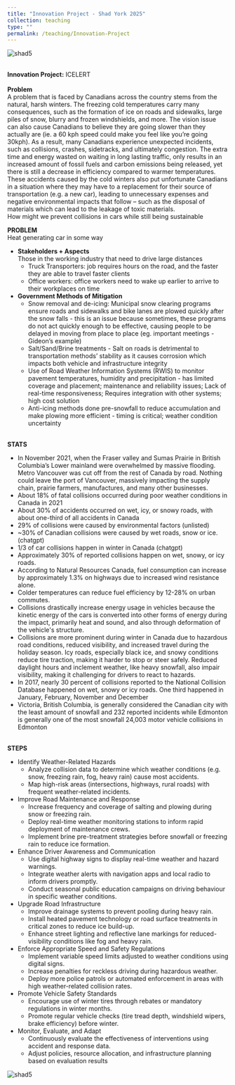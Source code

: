 ```yaml
---
title: "Innovation Project - Shad York 2025"
collection: teaching
type: ""
permalink: /teaching/Innovation-Project
---
```


![shad5](https://tiffanyjtfu.github.io/TiffanyFu/images/shadproject1.png)
<br><br>

**Innovation Project:** ICELERT
<br><br>**Problem**
<br>A problem that is faced by Canadians across the country stems from the natural, harsh winters. The freezing cold temperatures carry many consequences, such as the formation of ice on roads and sidewalks, large piles of snow, blurry and frozen windshields, and more. The vision issue can also cause Canadians to believe they are going slower than they actually are (ie. a 60 kph speed could make you feel like you’re going 30kph). As a result, many Canadians experience unexpected incidents, such as collisions, crashes, sidetracks, and ultimately congestion. The extra time and energy wasted on waiting in long lasting traffic, only results in an increased amount of fossil fuels and carbon emissions being released, yet there is still a decrease in efficiency compared to warmer temperatures. These accidents caused by the cold winters also put unfortunate Canadians in a situation where they may have to a replacement for their source of transportation (e.g. a new car), leading to unnecessary expenses and negative environmental impacts that follow – such as the disposal of materials which can lead to the leakage of toxic materials. 
<br>How might we prevent collisions in cars while still being sustainable

**PROBLEM**
<br>Heat generating car in some way
* **Stakeholders + Aspects**
<br>Those in the working industry that need to drive large distances
  * Truck Transporters: job requires hours on the road, and the faster they are able to travel faster clients 
  * Office workers: office workers need to wake up earlier to arrive to their workplaces on time
* **Government Methods of Mitigation**
  * Snow removal and de-icing: Municipal snow clearing programs ensure roads and sidewalks and bike lanes are plowed quickly after the snow falls - this is an issue because sometimes, these programs do not act quickly enough to be effective, causing people to be delayed in moving from place to place (eg. important meetings - Gideon’s example)
   * Salt/Sand/Brine treatments - Salt on roads is detrimental to transportation methods’ stability as it causes corrosion which impacts both vehicle and infrastructure integrity
   * Use of Road Weather Information Systems (RWIS) to monitor pavement temperatures, humidity and precipitation - has limited coverage and placement; maintenance and reliability issues; Lack of real-time responsiveness; Requires integration with other systems; high cost solution
   * Anti-icing methods done pre-snowfall to reduce accumulation and make plowing more efficient - timing is critical; weather condition uncertainty

<br>**STATS**
* In November 2021, when the Fraser valley and Sumas Prairie in British Columbia’s Lower mainland were overwhelmed by massive flooding. Metro Vancouver was cut off from the rest of Canada by road. Nothing could leave the port of Vancouver, massively impacting the supply chain, prairie farmers, manufactures, and many other businesses.
* About 18% of fatal collisions occurred during poor weather conditions in Canada in 2021
* About 30% of accidents occurred on wet, icy, or snowy roads, with about one-third of all accidents in Canada
* 29% of collisions were caused by environmental factors (unlisted)
* ~30% of Canadian collisions were caused by wet roads, snow or ice. (chatgpt)
* 1/3 of car collisions happen in winter in Canada (chatgpt)
* Approximately 30% of reported collisions happen on wet, snowy, or icy roads.
* According to Natural Resources Canada, fuel consumption can increase by approximately 1.3% on highways due to increased wind resistance alone.
* Colder temperatures can reduce fuel efficiency by 12-28% on urban commutes.
* Collisions drastically increase energy usage in vehicles because the kinetic energy of the cars is converted into other forms of energy during the impact, primarily heat and sound, and also through deformation of the vehicle's structure.
* Collisions are more prominent during winter in Canada due to hazardous road conditions, reduced visibility, and increased travel during the holiday season. Icy roads, especially black ice, and snowy conditions reduce tire traction, making it harder to stop or steer safely. Reduced daylight hours and inclement weather, like heavy snowfall, also impair visibility, making it challenging for drivers to react to hazards.
* In 2017, nearly 30 percent of collisions reported to the National Collision Database happened on wet, snowy or icy roads. One third happened in January, February, November and December
* Victoria, British Columbia, is generally considered the Canadian city with the least amount of snowfall and 232 reported incidents while Edmonton is generally one of the most snowfall 24,003 motor vehicle collisions in Edmonton

<br>**STEPS**
* Identify Weather-Related Hazards
  * Analyze collision data to determine which weather conditions (e.g. snow, freezing rain, fog, heavy rain) cause most accidents.
  * Map high-risk areas (intersections, highways, rural roads) with frequent weather-related incidents.
* Improve Road Maintenance and Response
  * Increase frequency and coverage of salting and plowing during snow or freezing rain.
  * Deploy real-time weather monitoring stations to inform rapid deployment of maintenance crews.
  * Implement brine pre-treatment strategies before snowfall or freezing rain to reduce ice formation.
* Enhance Driver Awareness and Communication
  * Use digital highway signs to display real-time weather and hazard warnings.
  * Integrate weather alerts with navigation apps  and local radio to inform drivers promptly.
  * Conduct seasonal public education campaigns on driving behaviour in specific weather conditions.
* Upgrade Road Infrastructure
  * Improve drainage systems to prevent pooling during heavy rain.
  * Install heated pavement technology or road surface treatments in critical zones to reduce ice build-up.
  * Enhance street lighting and reflective lane markings for reduced-visibility conditions like fog and heavy rain.
* Enforce Appropriate Speed and Safety Regulations
  * Implement variable speed limits adjusted to weather conditions using digital signs.
  * Increase penalties for reckless driving during hazardous weather.
  * Deploy more police patrols or automated enforcement in areas with high weather-related collision rates.
* Promote Vehicle Safety Standards
  * Encourage use of winter tires through rebates or mandatory regulations in winter months.
  * Promote regular vehicle checks (tire tread depth, windshield wipers, brake efficiency) before winter.
* Monitor, Evaluate, and Adapt
  * Continuously evaluate the effectiveness of interventions using accident and response data.
  * Adjust policies, resource allocation, and infrastructure planning based on evaluation results

![shad5](https://tiffanyjtfu.github.io/TiffanyFu/images/shad5.jpg)







